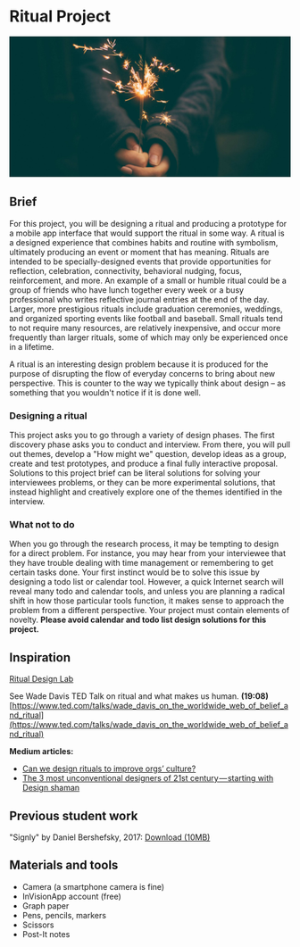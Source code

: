 # Ritual Project

![Picture of a person holding a sparkler](/assets/jamie-street-96982.jpg)

## **Brief**

For this project, you will be designing a ritual and producing a prototype for a mobile app interface that would support the ritual in some way. A ritual is a designed experience that combines habits and routine with symbolism, ultimately producing an event or moment that has meaning. Rituals are intended to be specially-designed events that provide opportunities for reflection, celebration, connectivity, behavioral nudging, focus, reinforcement, and more. An example of a small or humble ritual could be a group of friends who have lunch together every week or a busy professional who writes reflective journal entries at the end of the day. Larger, more prestigious rituals include graduation ceremonies, weddings, and organized sporting events like football and baseball. Small rituals tend to not require many resources, are relatively inexpensive, and occur more frequently than larger rituals, some of which may only be experienced once in a lifetime.

A ritual is an interesting design problem because it is produced for the purpose of disrupting the flow of everyday concerns to bring about new perspective. This is counter to the way we typically think about design – as something that you wouldn't notice if it is done well.

### Designing a ritual

This project asks you to go through a variety of design phases. The first discovery phase asks you to conduct and interview. From there, you will pull out themes, develop a "How might we" question, develop ideas as a group, create and test prototypes, and produce a final fully interactive proposal. Solutions to this project brief can be literal solutions for solving your interviewees problems, or they can be more experimental solutions, that instead highlight and creatively explore one of the themes identified in the interview.

### What not to do

When you go through the research process, it may be tempting to design for a direct problem. For instance, you may hear from your interviewee that they have trouble dealing with time management or remembering to get certain tasks done. Your first instinct would be to solve this issue by designing a todo list or calendar tool. However, a quick Internet search will reveal many todo and calendar tools, and unless you are planning a radical shift in how those particular tools function, it makes sense to approach the problem from a different perspective. Your project must contain elements of novelty. **Please avoid calendar and todo list design solutions for this project.**

## Inspiration

[Ritual Design Lab](http://www.ritualdesignlab.org/)

See Wade Davis TED Talk on ritual and what makes us human. **(19:08)**  
[https://www.ted.com/talks/wade_davis_on_the_worldwide_web_of_belief_and_ritual](https://www.ted.com/talks/wade_davis_on_the_worldwide_web_of_belief_and_ritual)

**Medium articles:**

* [Can we design rituals to improve orgs’ culture?](https://medium.com/ritual-design/can-we-design-rituals-to-improve-orgs-culture-a876e8dee1bb)
* [The 3 most unconventional designers of 21st century — starting with Design shaman](https://medium.com/ritual-design/a-new-breed-of-21st-century-designers-b73712963b4)

## Previous student work

"Signly" by Daniel Bershefsky, 2017: [Download (10MB)](https://cdn.rawgit.com/dmd-program/work-examples/e6fd4cc2/dmd100-ritual-project/Ritual-Final-Prototype.zip)

## Materials and tools

* Camera \(a smartphone camera is fine\)
* InVisionApp account \(free\)
* Graph paper
* Pens, pencils, markers
* Scissors
* Post-It notes



